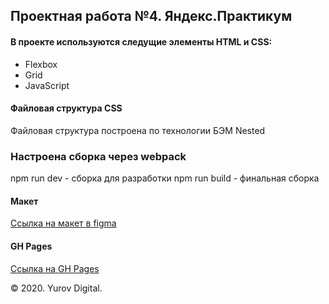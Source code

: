 ## Проектная работа №4. Яндекс.Практикум

#### В проекте используются следущие элементы HTML и CSS:

* Flexbox
* Grid
* JavaScript

#### Файловая структура CSS

Файловая структура построена по технологии БЭМ Nested

### Настроена сборка через webpack
npm run dev - сборка для разработки
npm run build - финальная сборка

#### Макет

[Ссылка на макет в figma](https://www.figma.com/file/2cn9N9jSkmxD84oJik7xL7/JavaScript.-Sprint-4?node-id=0%3A1)

#### GH Pages

[Ссылка на GH Pages](https://yurovdigital.github.io/mesto/)


&copy; 2020. Yurov Digital.

